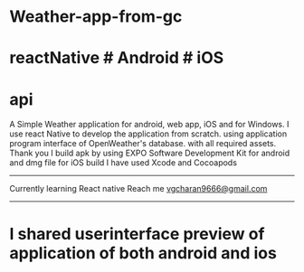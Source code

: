 # Weather-app-from-gc 
 # reactNative # Android # iOS
 # api
A Simple Weather application for android, web app, iOS and for Windows. I use react Native to develop the application from scratch. using application program interface of OpenWeather's database. with all required assets. Thank you
I build apk by using EXPO Software Development Kit for android and dmg file for iOS build I have used Xcode and Cocoapods

_______________________________
Currently learning React native
Reach me vgcharan9666@gmail.com
_______________________________
# I shared userinterface preview of application of both android and ios
